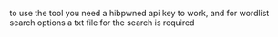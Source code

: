 to use the tool you need a hibpwned api key to work, and for wordlist search options a txt file for the search is required

